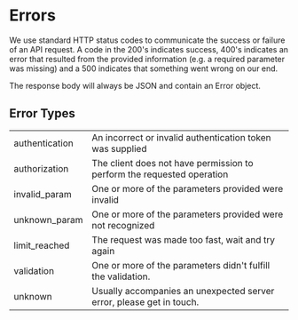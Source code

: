 # Errors

We use standard HTTP status codes to communicate the success or failure of an API request. 
A code in the 200's indicates success, 400's indicates an error that resulted from the provided information 
(e.g. a required parameter was missing) and a 500 indicates that something went wrong on our end.

The response body will always be JSON and contain an Error object.

## Error Types

<table>
    <tr>
        <td>authentication</td>
        <td>An incorrect or invalid authentication token was supplied</td>
    </tr>
    <tr>
        <td>authorization</td>
        <td>The client does not have permission to perform the requested
        operation</td>
    </tr>
    <tr>
        <td>invalid_param</td>
        <td>One or more of the parameters provided were invalid</td>
    </tr>
    <tr>
        <td>unknown_param</td>
        <td>One or more of the parameters provided were not recognized</td>
    </tr>
    <tr>
        <td>limit_reached</td>
        <td>The request was made too fast, wait and try again</td>
    </tr>
    <tr>
        <td>validation</td>
        <td>One or more of the parameters didn't fulfill the validation.</td>
    </tr>
    <tr>
        <td>unknown</td>
        <td>Usually accompanies an unexpected server error, please get in touch.</td>
    </tr>
</table>
